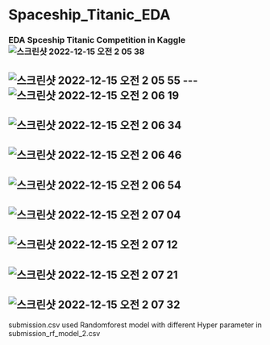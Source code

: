 # Spaceship_Titanic_EDA
### EDA Spceship Titanic Competition in Kaggle![스크린샷 2022-12-15 오전 2 05 38](https://user-images.githubusercontent.com/93394706/207660585-de967e79-48a4-462c-85ec-24a42ca8c217.png)
![스크린샷 2022-12-15 오전 2 05 55](https://user-images.githubusercontent.com/93394706/207660628-57ca988c-4f5f-48fb-a292-c6f7722652f5.png)
---![스크린샷 2022-12-15 오전 2 06 19](https://user-images.githubusercontent.com/93394706/207660700-276bf660-a0ca-4815-95f4-fe54c7170cc9.png)
---
![스크린샷 2022-12-15 오전 2 06 34](https://user-images.githubusercontent.com/93394706/207660763-22c474aa-ba04-48d3-9756-a98f89a9038d.png)
---
![스크린샷 2022-12-15 오전 2 06 46](https://user-images.githubusercontent.com/93394706/207660813-0a2dc347-981a-4fa4-aa83-65ac5669249d.png)
---
![스크린샷 2022-12-15 오전 2 06 54](https://user-images.githubusercontent.com/93394706/207660842-acca9b96-f929-4d25-8da4-1584bc672caf.png)
---
![스크린샷 2022-12-15 오전 2 07 04](https://user-images.githubusercontent.com/93394706/207660871-ef5b0cc4-553a-4536-849b-f835c2b2518d.png)
---
![스크린샷 2022-12-15 오전 2 07 12](https://user-images.githubusercontent.com/93394706/207660893-03e14b64-e960-4c3b-8226-37ad41c76583.png)
---
![스크린샷 2022-12-15 오전 2 07 21](https://user-images.githubusercontent.com/93394706/207660933-6af04a26-dae4-4421-ae24-c3349530e391.png)
---
![스크린샷 2022-12-15 오전 2 07 32](https://user-images.githubusercontent.com/93394706/207660973-9024b705-decc-427f-a692-2bfddbc32071.png)
---
submission.csv used Randomforest model with different Hyper parameter in submission_rf_model_2.csv
